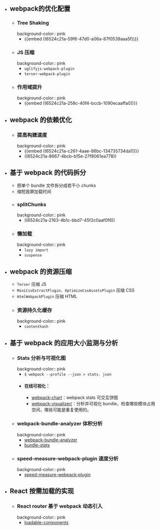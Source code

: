 - ## webpack的优化配置
	- ### Tree Shaking
	  background-color:: pink
		- {{embed ((6524c21a-59f6-47d0-a06a-87f0539aaa5f))}}
	- ### JS 压缩
	  background-color:: pink
		- `uglifyjs-webpack-plugin`
		- `terser-webpack-plugin`
	- ### 作用域提升
	  background-color:: pink
		- {{embed ((6524c21a-258c-40f4-bccb-1090ecaaffa0))}}
- ## webpack 的依赖优化
	- ### 提高构建速度
	  background-color:: pink
		- {{embed ((6524c21a-c261-4aae-86bc-134735734da1))}}
		- ((6524c21a-8667-4bcb-b15e-27f8061ea778))
- ## 基于 webpack 的代码拆分
	- 把单个 bundle 文件拆分成若干小 chunks
	- 缩短首屏加载时间
	- ### splitChunks
	  background-color:: pink
		- ((6524c21a-2163-4b1c-bbd7-45f2c0aaf0f6))
	- ### 懒加载
	  background-color:: pink
		- `lazy import`
		- `suspense`
- ## webpack 的资源压缩
	- `Terser` 压缩 JS
	- `MiniCssExtractPlugin`、`OptimizeCssAssetsPlugin` 压缩 CSS
	- `HtmlWebpackPlugin` 压缩 HTML
	- ### 资源持久化缓存
	  background-color:: pink
		- `contenthash`
- ## 基于 webpack 的应用大小监测与分析
	- ### Stats 分析与可视化图
	  background-color:: pink
		- `$ webpack --profile --json > stats. json`
		- #### 在线可视化：
			- [webpack-chart](http://alexkuz.github.io/webpack-chart/)：webpack stats 可交互饼图
			- [webpack-visualizer/](https://chrisbateman.github.io/webpack-visualizer/)：分析并可视化 bundle，检查哪些模块占用空间，哪些可能是重复使用的。
	- ### webpack-bundle-analyzer 体积分析
	  background-color:: pink
		- [webpack-bundle-analyzer](https://github.com/webpack-contrib/webpack-bundle-analyzer)
		- [bundle-stats](https://github.com/relative-ci/bundle-stats)
	- ### speed-measure-webpack-plugin 速度分析
	  background-color:: pink
		- [speed-measure-webpack-plugin](https://github.com/stephencookdev/speed-measure-webpack-plugin)
- ## React 按需加载的实现
	- ### React router 基于 webpack 动态引入
	  background-color:: pink
		- [loadable-components](https://loadable-components.com/)